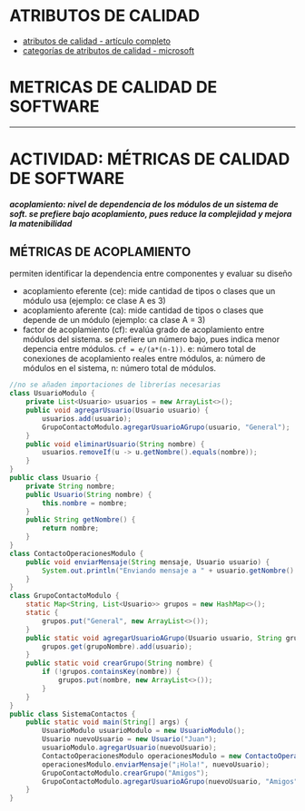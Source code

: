 # ATRIBUTOS DE CALIDAD
- [atributos de calidad - artículo completo](https://insights.sei.cmu.edu/documents/1142/1995_005_001_16427.pdf)
- [categorías de atributos de calidad - microsoft](https://learn.microsoft.com/en-us/previous-versions/msp-n-p/ee658094(v=pandp.10))
# METRICAS DE CALIDAD DE SOFTWARE

--------------------------------------------------------------------------------
# ACTIVIDAD: MÉTRICAS DE CALIDAD DE SOFTWARE
##### acoplamiento: nivel de dependencia de los módulos de un sistema de soft. se prefiere bajo acoplamiento, pues reduce la complejidad y mejora la matenibilidad
## MÉTRICAS DE ACOPLAMIENTO
permiten identificar la dependencia entre componentes y evaluar su diseño
- acoplamiento eferente (ce): mide cantidad de tipos o clases que un módulo usa (ejemplo: ce clase A es 3)
- acoplamiento aferente (ca): mide cantidad de tipos o clases que depende de un módulo (ejemplo: ca clase A = 3)
- factor de acoplamiento (cf): evalúa grado de acoplamiento entre módulos del sistema. se prefiere un número bajo, pues indica menor depencia entre módulos.
`cf = e/(a*(n-1))`. e: número total de conexiones de acoplamiento reales entre módulos, a: número de módulos en el sistema, n: número total de módulos.

``` java
//no se añaden importaciones de librerías necesarias
class UsuarioModulo {
    private List<Usuario> usuarios = new ArrayList<>();
    public void agregarUsuario(Usuario usuario) {
        usuarios.add(usuario);
        GrupoContactoModulo.agregarUsuarioAGrupo(usuario, "General");
    }
    public void eliminarUsuario(String nombre) {
        usuarios.removeIf(u -> u.getNombre().equals(nombre));
    }
}
public class Usuario {
    private String nombre;
    public Usuario(String nombre) {
        this.nombre = nombre;
    }
    public String getNombre() {
        return nombre;
    }
}
class ContactoOperacionesModulo {
    public void enviarMensaje(String mensaje, Usuario usuario) {
        System.out.println("Enviando mensaje a " + usuario.getNombre() + ": " + mensaje);
    }
}
class GrupoContactoModulo {
    static Map<String, List<Usuario>> grupos = new HashMap<>();
    static {
        grupos.put("General", new ArrayList<>());
    }
    public static void agregarUsuarioAGrupo(Usuario usuario, String grupoNombre) {
        grupos.get(grupoNombre).add(usuario);
    }
    public static void crearGrupo(String nombre) {
        if (!grupos.containsKey(nombre)) {
            grupos.put(nombre, new ArrayList<>());
        }
    }
}
public class SistemaContactos {
    public static void main(String[] args) {
        UsuarioModulo usuarioModulo = new UsuarioModulo();
        Usuario nuevoUsuario = new Usuario("Juan");
        usuarioModulo.agregarUsuario(nuevoUsuario);
        ContactoOperacionesModulo operacionesModulo = new ContactoOperacionesModulo();
        operacionesModulo.enviarMensaje("¡Hola!", nuevoUsuario);
        GrupoContactoModulo.crearGrupo("Amigos");
        GrupoContactoModulo.agregarUsuarioAGrupo(nuevoUsuario, "Amigos");
    }
}
```
